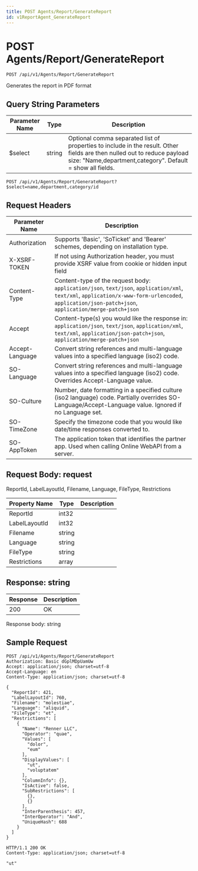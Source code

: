 ```yaml
---
title: POST Agents/Report/GenerateReport
id: v1ReportAgent_GenerateReport
---
```


# POST Agents/Report/GenerateReport

```http
POST /api/v1/Agents/Report/GenerateReport
```

Generates the report in PDF format







## Query String Parameters

| Parameter Name | Type |  Description |
|----------------|------|--------------|
| $select | string |  Optional comma separated list of properties to include in the result. Other fields are then nulled out to reduce payload size: "Name,department,category". Default = show all fields. |

```http
POST /api/v1/Agents/Report/GenerateReport?$select=name,department,category/id
```


## Request Headers

| Parameter Name | Description |
|----------------|-------------|
| Authorization  | Supports 'Basic', 'SoTicket' and 'Bearer' schemes, depending on installation type. |
| X-XSRF-TOKEN   | If not using Authorization header, you must provide XSRF value from cookie or hidden input field |
| Content-Type | Content-type of the request body: `application/json`, `text/json`, `application/xml`, `text/xml`, `application/x-www-form-urlencoded`, `application/json-patch+json`, `application/merge-patch+json` |
| Accept         | Content-type(s) you would like the response in: `application/json`, `text/json`, `application/xml`, `text/xml`, `application/json-patch+json`, `application/merge-patch+json` |
| Accept-Language | Convert string references and multi-language values into a specified language (iso2) code. |
| SO-Language | Convert string references and multi-language values into a specified language (iso2) code. Overrides Accept-Language value. |
| SO-Culture | Number, date formatting in a specified culture (iso2 language) code. Partially overrides SO-Language/Accept-Language value. Ignored if no Language set. |
| SO-TimeZone | Specify the timezone code that you would like date/time responses converted to. |
| SO-AppToken | The application token that identifies the partner app. Used when calling Online WebAPI from a server. |

## Request Body: request  

ReportId, LabelLayoutId, Filename, Language, FileType, Restrictions 

| Property Name | Type |  Description |
|----------------|------|--------------|
| ReportId | int32 |  |
| LabelLayoutId | int32 |  |
| Filename | string |  |
| Language | string |  |
| FileType | string |  |
| Restrictions | array |  |


## Response: string



| Response | Description |
|----------------|-------------|
| 200 | OK |

Response body: string


## Sample Request

```http!
POST /api/v1/Agents/Report/GenerateReport
Authorization: Basic dGplMDpUamUw
Accept: application/json; charset=utf-8
Accept-Language: en
Content-Type: application/json; charset=utf-8

{
  "ReportId": 421,
  "LabelLayoutId": 760,
  "Filename": "molestiae",
  "Language": "aliquid",
  "FileType": "et",
  "Restrictions": [
    {
      "Name": "Renner LLC",
      "Operator": "quae",
      "Values": [
        "dolor",
        "eum"
      ],
      "DisplayValues": [
        "ut",
        "voluptatem"
      ],
      "ColumnInfo": {},
      "IsActive": false,
      "SubRestrictions": [
        {},
        {}
      ],
      "InterParenthesis": 457,
      "InterOperator": "And",
      "UniqueHash": 688
    }
  ]
}
```

```http_
HTTP/1.1 200 OK
Content-Type: application/json; charset=utf-8

"ut"
```